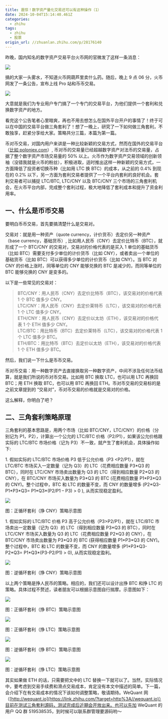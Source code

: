 ```yaml
---
title: 震惊！数字资产量化交易还可以有这种操作（1）
date: 2024-10-04T15:14:40.461Z
categories:
  - zhihu
tags:
  - zhihu
  - 股票
origin_url: //zhuanlan.zhihu.com/p/28176140
---
```

昨晚，国内知名的数字资产交易平台火币网的官微发了这样一条消息：

![](https://picx.zhimg.com/v2-66e7be75ae6a7b7a6d72259c77e6dd9f_b.png)

搞的大家一头雾水，不知道火币网葫芦里卖什么药。随后，晚上 9 点 06 分，火币网发了一条公告，宣布上线 Pro 站和币币交易。

![](https://pica.zhimg.com/v2-6db1433e5566e1eed0622ec4d5b490ae_b.png)

大意就是我们为专业用户专门搞了一个专门的交易平台，为他们提供一个套利和兑换数字资产的地方。

看完这个公告笔者心里暗爽，再也不用去想怎么在国外平台开户的事情了！终于可以在中国的交易平台做三角套利了！想了一晚上，研究了一下如何做三角套利，不敢独享，赶紧分享给大家。策略共分三篇，本篇为第一篇。

币对币交易，对国内用户来讲是一种比较新颖的交易方式，然而在国外的交易平台（[比如 poloniex.com](https://link.zhihu.com/?target=http%3A//%25E6%25AF%2594%25E5%25A6%2582poloniex.com)）, 币对币的交易量已经超越数字资产对法币的交易量，占据了整个数字资产市场交易量的 50% 以上。火币作为数字资产交易领域的创新领袖（没错我就是火币的粉丝），积极进取，适时推出这样一种新颖的交易方式，一方面降低了投资者切换币种（比如用 LTC 换 BTC）的成本，从之前的 0.4% 到现在的 0.2% 以下，另一方面为套利交易者提供了一个平台内套利的良好机会。套利交易者可以捕捉 LTC/BTC, LTC/CNY 以及 BTC/CNY 三个市场的三角套利机会，在火币平台内部，完成整个套利过程，极大地降低了套利成本和提升了资金利用率。

## 一、什么是币币交易

要明白币币交易，首先要搞清楚什么是交易对。

交易对：就是用一种资产（quote currency，计价货币）去定价另一种资产（base currency，基础货币）, 比如用人民币（CNY）去定价比特币（BTC），就形成了一个 BTC/CNY 的交易对，交易对的价格代表的是买入 1 单位的基础货币（比如 BTC）需要支付多少单位的计价货币（比如 CNY），或者卖出一个单位的基础货币（比如 BTC）可以获得多少单位的计价货币（比如 CNY）。当 BTC 对 CNY 的价格上涨时，同等单位的 CNY 能够兑换的 BTC 是减少的，而同等单位的 BTC 能够兑换的 CNY 是变多的。

以下是一些常见的交易对：

> BTC/CNY：用人民币（CNY）去定价比特币（BTC），该交易对的价格代表 1 个 BTC 值多少 CNY。\
> LTC/CNY：用人民币（CNY）去定价莱特币（LTC），该交易对的价格代表 1 个 LTC 值多少 CNY。\
> ETH/CNY：用人民币（CNY）去定价以太坊（ETH），该交易对的价格代表 1 个 ETH 值多少 CNY。\
> LTC/BTC：用比特币（BTC）去定价莱特币（LTC），该交易对的价格代表 1 个 LTC 值多少 BTC。\
> ETH/BTC：用比特币（BTC）去定价以太坊（ETH），该交易对的价格代表 1 个 ETH 值多少 BTC。

然后，我们说一下什么是币币交易。

币对币交易：用一种数字资产去直接换取另一种数字资产，中间不涉及任何法币结算，就是我们所说的币对币交易。比如用 BTC 换取 LTC，也可以用 LTC 再换回 BTC；用 ETH 换取 BTC，也可以用 BTC 再换回 ETH。币对币交易的交易标的是之前文章提到的 “交易对”，币对币交易的价格就是交易对的价格。

这么解释，你明白了吧？

## 二、三角套利策略原理

三角套利的基本思路是，用两个市场（比如 BTC/CNY，LTC/CNY）的价格（分别记为 P1，P2），计算出一个公允的 LTC/BTC 价格（P2/P1），如果该公允价格跟实际的 LTC/BTC 市场价格（记为 P3）不一致，就产生了套利机会，具体操作如下:

1\. 假如实际的 LTC/BTC 市场价格 P3 低于公允价格（P3 \<P2/P1），就在 LTC/BTC 市场买入一定数量（记为 Q3）的 LTC（花费相应数量 P3\*Q3 的 BTC），同时在 LTC/CNY 市场卖出数量为 Q3 的 LTC（得到相应数量 P2\*Q3 的 CNY），在 BTC/CNY 市场买入数量为 P3\*Q3 的 BTC (花费相应数量 P1\*P3\*Q3 的 CNY)。整个过程中，BTC 和 LTC 的数量不变，而 CNY 的数量增多 (P2\*Q3-P1\*P3\*Q3= P1\*Q3\*(P2/P1 – P3) > 0 ), 从而实现稳定盈利。

![](https://pic4.zhimg.com/v2-47a0f50306c569996caa74c5debeaaf5_b.png)

图：正循环套利（挣 CNY）策略示意图

1\. 假如实际的 LTC/BTC 价格 P3 高于公允价格（P3>P2/P1），就在 LTC/BTC 市场卖出一定数量（记为 Q3）的 LTC（得到相应数量 P3\*Q3 的 BTC），同时在 LTC/CNY 市场买入数量为 Q3 的 LTC（花费相应数量 P2\*Q3 的 CNY），在 BTC/CNY 市场卖出数量为 P3\*Q3 的 BTC (获得相应数量 P1\*P3\*Q3 的 CNY)。整个过程中，BTC 和 LTC 的数量不变，而 CNY 的数量增多 (P1\*P3\*Q3-P2\*Q3= P1\*Q3\*(P3-P2/P1) > 0), 从而实现稳定盈利。

![](https://pic1.zhimg.com/v2-f6a91af12abc7e635d321b51a147c0a4_b.png)

图：逆循环套利（挣 CNY）策略示意图

以上两个策略是挣人民币的策略。相应的，我们还可以设计出挣 BTC 和挣 LTC 的策略。具体过程不赘述，读者朋友可以根据示意图自行揣摩。示意图如下：

![](https://pic2.zhimg.com/v2-17081c208bbaa203b9226881ecf536ef_b.png)

图：正循环套利（挣 BTC）策略示意图

![](https://pica.zhimg.com/v2-f40692e0d2f1b84ac78bb4ee693824f8_b.png)

图：正循环套利（挣 LTC）策略示意图

![](https://pic2.zhimg.com/v2-344eee951122fbaa53fce07807df7afb_b.png)

图：逆循环套利（挣 BTC）策略示意图

![](https://pic4.zhimg.com/v2-cacd6a0d0fe24f3fa705b00ac476839d_b.png)

图：逆循环套利（挣 LTC）策略示意图

其实如果做 ETH 的话，只需要把文中的 LTC 替换一下就可以了。当然，实际情况中，要考虑到交易手续费和滑点交易成本，肯定没有本文中描述的简单。下一篇，会介绍下在有交易成本的情况下该如何调整策略，敬请期待。WeQuant 网（[http://wequant.io](https://link.zhihu.com/?target=http%3A//wequant.io)）目前在测试三角套利源码，测试完成后近期会开放出来。也可以先加 WeQuant 的用户 QQ 群 519538535，到时候可以联系群管理要源码哟～
